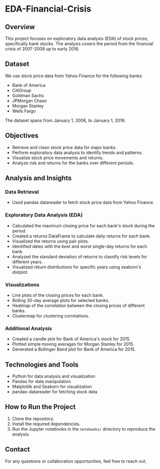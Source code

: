 # EDA-Financial-Crisis

## Overview
This project focuses on exploratory data analysis (EDA) of stock prices, specifically bank stocks. The analysis covers the period from the financial crisis of 2007-2008 up to early 2016.

## Dataset
We use stock price data from Yahoo Finance for the following banks:
- Bank of America
- CitiGroup
- Goldman Sachs
- JPMorgan Chase
- Morgan Stanley
- Wells Fargo

The dataset spans from January 1, 2006, to January 1, 2016.

## Objectives
- Retrieve and clean stock price data for major banks.
- Perform exploratory data analysis to identify trends and patterns.
- Visualize stock price movements and returns.
- Analyze risk and returns for the banks over different periods.

## Analysis and Insights
### Data Retrieval
- Used pandas datareader to fetch stock price data from Yahoo Finance.

### Exploratory Data Analysis (EDA)
- Calculated the maximum closing price for each bank's stock during the period.
- Created a returns DataFrame to calculate daily returns for each bank.
- Visualized the returns using pair plots.
- Identified dates with the best and worst single-day returns for each bank.
- Analyzed the standard deviation of returns to classify risk levels for different years.
- Visualized return distributions for specific years using seaborn's distplot.

### Visualizations
- Line plots of the closing prices for each bank.
- Rolling 30-day average plots for selected banks.
- Heatmap of the correlation between the closing prices of different banks.
- Clustermap for clustering correlations.

### Additional Analysis
- Created a candle plot for Bank of America's stock for 2015.
- Plotted simple moving averages for Morgan Stanley for 2015.
- Generated a Bollinger Band plot for Bank of America for 2015.

## Technologies and Tools
- Python for data analysis and visualization
- Pandas for data manipulation
- Matplotlib and Seaborn for visualization
- pandas-datareader for fetching stock data

## How to Run the Project
1. Clone the repository.
2. Install the required dependencies.
3. Run the Jupyter notebooks in the `notebooks/` directory to reproduce the analysis.

## Contact
For any questions or collaboration opportunities, feel free to reach out.

